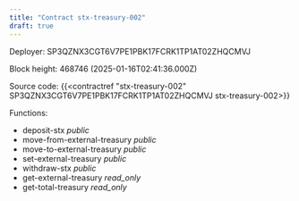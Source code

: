 ```yaml
---
title: "Contract stx-treasury-002"
draft: true
---
```

Deployer: SP3QZNX3CGT6V7PE1PBK17FCRK1TP1AT02ZHQCMVJ


 



Block height: 468746 (2025-01-16T02:41:36.000Z)

Source code: {{<contractref "stx-treasury-002" SP3QZNX3CGT6V7PE1PBK17FCRK1TP1AT02ZHQCMVJ stx-treasury-002>}}

Functions:

* deposit-stx _public_
* move-from-external-treasury _public_
* move-to-external-treasury _public_
* set-external-treasury _public_
* withdraw-stx _public_
* get-external-treasury _read_only_
* get-total-treasury _read_only_
